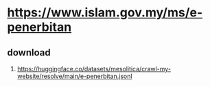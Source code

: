 # https://www.islam.gov.my/ms/e-penerbitan

## download

1. https://huggingface.co/datasets/mesolitica/crawl-my-website/resolve/main/e-penerbitan.jsonl
